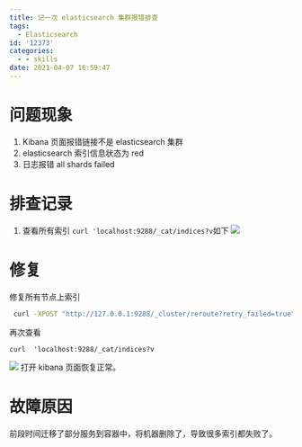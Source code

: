 ```yaml
---
title: 记一次 elasticsearch 集群报错排查
tags:
  - Elasticsearch
id: '12373'
categories:
  - - skills
date: 2021-04-07 16:59:47
---
```


# 问题现象

1.  Kibana 页面报错链接不是 elasticsearch 集群
2.  elasticsearch 索引信息状态为 red
3.  日志报错 all shards failed

# 排查记录

1.  查看所有索引 `curl 'localhost:9288/_cat/indices?v`如下 [![](https://i.loli.net/2021/04/07/1obGtlNdk2vIUV8.jpg)](https://i.loli.net/2021/04/07/1obGtlNdk2vIUV8.jpg)

# 修复

修复所有节点上索引

```bash
 curl -XPOST "http://127.0.0.1:9288/_cluster/reroute?retry_failed=true"
```

再次查看

```
curl  'localhost:9288/_cat/indices?v
```

[![](https://i.loli.net/2021/04/07/h9MTXQNW2Fg45nL.jpg)](https://i.loli.net/2021/04/07/h9MTXQNW2Fg45nL.jpg) 打开 kibana 页面恢复正常。

# 故障原因

前段时间迁移了部分服务到容器中，将机器删除了，导致很多索引都失败了。